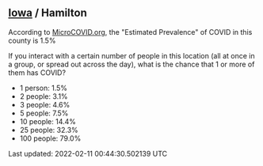 
## [Iowa](/united-states/iowa) / Hamilton

According to [MicroCOVID.org](http://microcovid.org),
the "Estimated Prevalence" of COVID in this county is 1.5%

If you interact with a certain number of people in this location
(all at once in a group, or spread out across the day), what is the chance that
1 or more of them has COVID?

- 1 person: 1.5%
- 2 people: 3.1%
- 3 people: 4.6%
- 5 people: 7.5%
- 10 people: 14.4%
- 25 people: 32.3%
- 100 people: 79.0%

Last updated: 2022-02-11 00:44:30.502139 UTC
